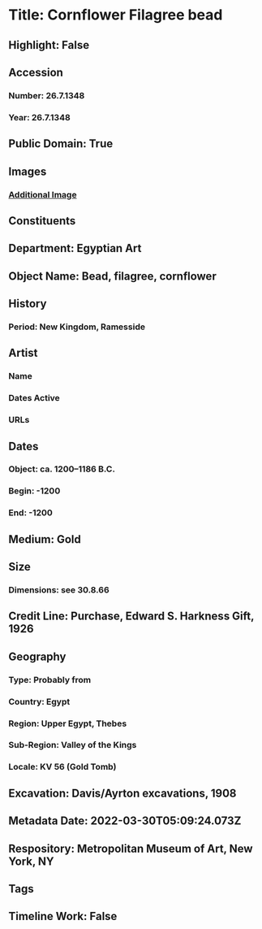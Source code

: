 # Title: Cornflower Filagree bead
## Highlight: False
## Accession
### Number: 26.7.1348
### Year: 26.7.1348
## Public Domain: True
## Images
### [Additional Image](https://images.metmuseum.org/CRDImages/eg/original/DT301244.jpg)
## Constituents
## Department: Egyptian Art
## Object Name: Bead, filagree, cornflower
## History
### Period: New Kingdom, Ramesside
## Artist
### Name
### Dates Active
### URLs
## Dates
### Object: ca. 1200–1186 B.C.
### Begin: -1200
### End: -1200
## Medium: Gold
## Size
### Dimensions: see 30.8.66
## Credit Line: Purchase, Edward S. Harkness Gift, 1926
## Geography
### Type: Probably from
### Country: Egypt
### Region: Upper Egypt, Thebes
### Sub-Region: Valley of the Kings
### Locale: KV 56 (Gold Tomb)
## Excavation: Davis/Ayrton excavations, 1908
## Metadata Date: 2022-03-30T05:09:24.073Z
## Respository: Metropolitan Museum of Art, New York, NY
## Tags
## Timeline Work: False